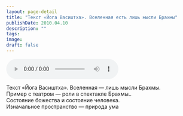 ```yaml
---
layout: page-detail
title: "Текст «Йога Васиштха». Вселенная есть лишь мысли Брахмы"
publishDate: 2010.04.10
description: ""
tags:
image:
draft: false
---
```


<audio title="2010.04.10 - Текст «Йога Васиштха». Вселенная есть лишь мысли Брахмы.mp3" src="/upload/iblock/e08/e08bc90ef943ae0ab8e5a1f847a23e91.mp3" controls=""></audio>

 Текст «Йога Васиштха». Вселенная — лишь мысли Брахмы.  
 Пример с театром — роли в спектакле Брахмы..  
 Состояние божества и состояние человека.   
 Изначальное пространство — природа ума   

  
